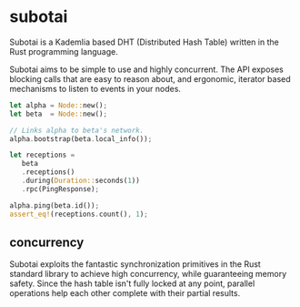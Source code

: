 # subotai

Subotai is a Kademlia based DHT (Distributed Hash Table) written in the Rust programming language.

Subotai aims to be simple to use and highly concurrent. The API exposes blocking calls that are easy to reason about, and ergonomic, iterator based mechanisms to listen to events in your nodes.

```rust
let alpha = Node::new();
let beta  = Node::new();

// Links alpha to beta's network.
alpha.bootstrap(beta.local_info());

let receptions = 
   beta
   .receptions()
   .during(Duration::seconds(1))
   .rpc(PingResponse);

alpha.ping(beta.id());
assert_eq!(receptions.count(), 1);
```

## concurrency

Subotai exploits the fantastic synchronization primitives in the Rust standard library to achieve high concurrency, while guaranteeing memory safety. Since the hash table isn't fully locked at any point, parallel operations help each other complete with their partial results.
